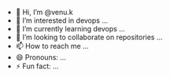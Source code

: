 - 👋 Hi, I’m @venu.k
- 👀 I’m interested in devops ...
- 🌱 I’m currently learning devops ...
- 💞️ I’m looking to collaborate on repositories ...
- 📫 How to reach me ...
- 😄 Pronouns: ...
- ⚡ Fun fact: ...

<!---
venukeerthipati/venukeerthipati is a ✨ special ✨ repository because its `README.md` (this file) appears on your GitHub profile.
You can click the Preview link to take a look at your changes.
--->
